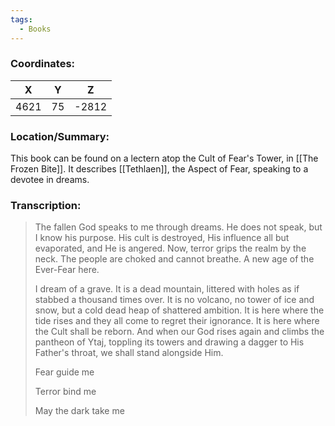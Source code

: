```yaml
---
tags:
  - Books
---
```


### Coordinates:
| **X** | **Y**| **Z** |
|:-----:|:----:|:-----:|
|4621  |75   |-2812  |

### Location/Summary:
This book can be found on a lectern atop the Cult of Fear's Tower, in [[The Frozen Bite]]. It describes [[Tethlaen]], the Aspect of Fear, speaking to a devotee in dreams.

### Transcription:
> The fallen God speaks to me through dreams. He does not speak, but I know his purpose. His cult is destroyed, His influence all but evaporated, and He is angered. Now, terror grips the realm by the neck. The people are choked and cannot breathe. A new age of the Ever-Fear here.
>
> I dream of a grave. It is a dead mountain, littered with holes as if stabbed a thousand times over. It is no volcano, no tower of ice and snow, but a cold dead heap of shattered ambition. It is here where the tide rises and they all come to regret their ignorance. It is here where the Cult shall be reborn. And when our God rises again and climbs the pantheon of Ytaj, toppling its towers and drawing a dagger to His Father's throat, we shall stand alongside Him.
>
> Fear guide me
>
> Terror bind me
>
> May the dark take me

